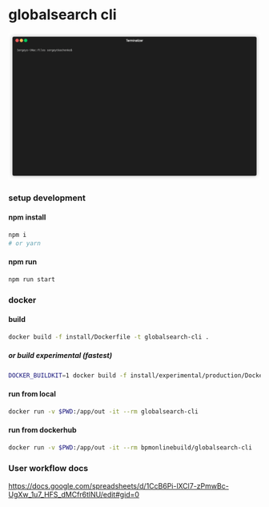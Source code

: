 # globalsearch cli

![example](demo1.gif "example")

### setup development 

#### npm install

```bash
npm i
# or yarn
```

#### npm run

```bash
npm run start
```

### docker 

#### build

```bash
docker build -f install/Dockerfile -t globalsearch-cli .
```

##### or build experimental (fastest)

```bash
DOCKER_BUILDKIT=1 docker build -f install/experimental/production/Dockerfile -t globalsearch-cli .
```

#### run from local

```bash
docker run -v $PWD:/app/out -it --rm globalsearch-cli
```

#### run from dockerhub

```bash
docker run -v $PWD:/app/out -it --rm bpmonlinebuild/globalsearch-cli
```
### User workflow docs

https://docs.google.com/spreadsheets/d/1CcB6Pi-lXCl7-zPmwBc-UgXw_1u7_HFS_dMCfr6tlNU/edit#gid=0
